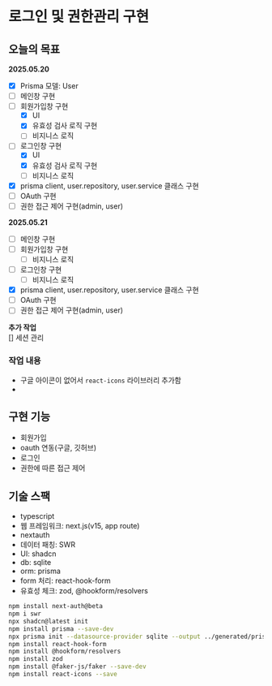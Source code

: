 # 로그인 및 권한관리 구현

## 오늘의 목표

**2025.05.20**  

- [x] Prisma 모델: User  
- [ ] 메인창 구현  
- [ ] 회원가입창 구현  
  - [x] UI
  - [x] 유효성 검사 로직 구현
  - [ ] 비지니스 로직
- [ ] 로그인창 구현  
  - [x] UI
  - [x] 유효성 검사 로직 구현
  - [ ] 비지니스 로직  
- [x] prisma client, user.repository, user.service 클래스 구현
- [ ] OAuth 구현  
- [ ] 권한 접근 제어 구현(admin, user)  

**2025.05.21**  

- [ ] 메인창 구현  
- [ ] 회원가입창 구현  
  - [ ] 비지니스 로직
- [ ] 로그인창 구현  
  - [ ] 비지니스 로직  
- [x] prisma client, user.repository, user.service 클래스 구현
- [ ] OAuth 구현  
- [ ] 권한 접근 제어 구현(admin, user)  

**추가 작업**  
[] 세션 관리

### 작업 내용

- 구글 아이콘이 없어서 `react-icons` 라이브러리 추가함
- 

## 구현 기능  

- 회원가입
- oauth 연동(구글, 깃허브)
- 로그인
- 권한에 따른 접근 제어

## 기술 스팩

- typescript  
- 웹 프레임워크: next.js(v15, app route)
- nextauth
- 데이터 패칭: SWR
- UI: shadcn
- db: sqlite
- orm: prisma
- form 처리: react-hook-form
- 유효성 체크: zod, @hookform/resolvers

```zsh
npm install next-auth@beta
npm i swr
npx shadcn@latest init
npm install prisma --save-dev
npx prisma init --datasource-provider sqlite --output ../generated/prisma
npm install react-hook-form
npm install @hookform/resolvers
npm install zod
npm install @faker-js/faker --save-dev
npm install react-icons --save
```
